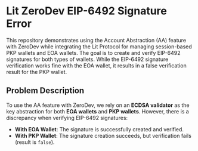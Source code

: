 # Lit ZeroDev EIP-6492 Signature Error

This repository demonstrates using the Account Abstraction (AA) feature with ZeroDev while integrating the Lit Protocol for managing session-based PKP wallets and EOA wallets. The goal is to create and verify EIP-6492 signatures for both types of wallets. While the EIP-6492 signature verification works fine with the EOA wallet, it results in a false verification result for the PKP wallet.

## Problem Description

To use the AA feature with ZeroDev, we rely on an **ECDSA validator** as the key abstraction for both **EOA wallets** and **PKP wallets**. However, there is a discrepancy when verifying EIP-6492 signatures:

- **With EOA Wallet**: The signature is successfully created and verified.
- **With PKP Wallet**: The signature creation succeeds, but verification fails (result is `false`).
